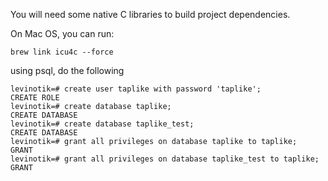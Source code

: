 You will need some native C libraries to build project dependencies.

On Mac OS, you can run:

`brew link icu4c --force`


using psql, do the following

```
levinotik=# create user taplike with password 'taplike';
CREATE ROLE
levinotik=# create database taplike;
CREATE DATABASE
levinotik=# create database taplike_test;
CREATE DATABASE
levinotik=# grant all privileges on database taplike to taplike;
GRANT
levinotik=# grant all privileges on database taplike_test to taplike;
GRANT
```
